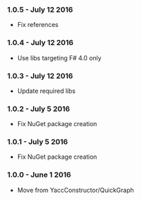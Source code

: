 ### 1.0.5 - July 12 2016
* Fix references

### 1.0.4 - July 12 2016
* Use libs targeting F# 4.0 only

### 1.0.3 - July 12 2016
* Update required libs

### 1.0.2 - July 5 2016
* Fix NuGet package creation

### 1.0.1 - July 5 2016
* Fix NuGet package creation

### 1.0.0 - June 1 2016
* Move from YaccConstructor/QuickGraph
